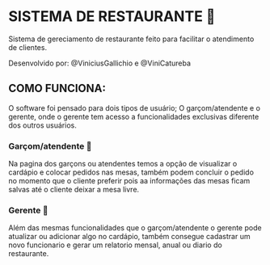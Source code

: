 # SISTEMA DE RESTAURANTE :hamburger:

 Sistema de gereciamento de restaurante feito para facilitar o atendimento de clientes.
 
 Desenvolvido por: @ViniciusGallichio e @ViniCatureba 
 
## COMO FUNCIONA:

O software foi pensado para dois tipos de usuário; O garçom/atendente e o gerente, onde o gerente tem acesso a funcionalidades exclusivas diferente dos outros usuários.

### Garçom/atendente :busts_in_silhouette:
Na pagina dos garçons ou atendentes temos a opção de visualizar o cardápio e colocar pedidos nas mesas, também podem concluir o pedido no momento que o cliente preferir pois aa informações das mesas ficam salvas até o cliente deixar a mesa livre.

### Gerente :bust_in_silhouette:
Além das mesmas funcionalidades que o garçom/atendente o gerente pode atualizar ou adicionar algo no cardápio, também consegue cadastrar um novo funcionario e gerar um relatorio mensal, anual ou diario do restaurante.

